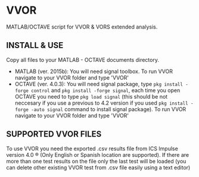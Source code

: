 # VVOR
MATLAB/OCTAVE script for VVOR &amp; VORS extended analysis. 


## INSTALL & USE
Copy all files to your MATLAB - OCTAVE documents directory.
+ MATLAB (ver. 2015b): You will need signal toolbox. To run VVOR navigate to your VVOR folder and type 'VVOR'
+ OCTAVE (ver. 4.0.3): You will need signal package, type `pkg install -forge control` and `pkg install -forge signal`, each time you open OCTAVE you need to type `pkg load signal` (this should be not neccesary if you use a previous to 4.2 version if you used `pkg install -forge -auto signal` command to install signal package). To run VVOR navigate to your VVOR folder and type 'VVOR'

## SUPPORTED VVOR FILES
To use VVOR you need the exported .csv results file from ICS Impulse version 4.0 ® (Only English or Spanish location are supported). If there are more than one test results on the file only the last test will be loaded (you can delete other existing VVOR test from .csv file easily using a text editor)
